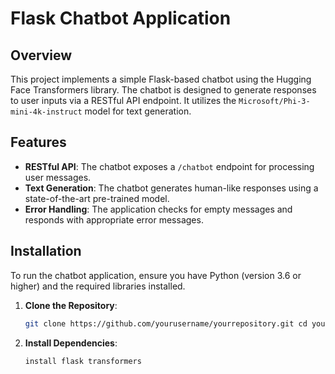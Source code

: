 # Flask Chatbot Application

## Overview

This project implements a simple Flask-based chatbot using the Hugging Face Transformers library. The chatbot is designed to generate responses to user inputs via a RESTful API endpoint. It utilizes the `Microsoft/Phi-3-mini-4k-instruct` model for text generation.

## Features

- **RESTful API**: The chatbot exposes a `/chatbot` endpoint for processing user messages.
- **Text Generation**: The chatbot generates human-like responses using a state-of-the-art pre-trained model.
- **Error Handling**: The application checks for empty messages and responds with appropriate error messages.

## Installation

To run the chatbot application, ensure you have Python (version 3.6 or higher) and the required libraries installed.

1. **Clone the Repository**:
   ```bash
   git clone https://github.com/yourusername/yourrepository.git cd yourrepository
2. **Install Dependencies**:
   ```pip
   install flask transformers




   

